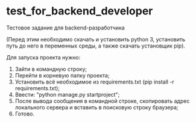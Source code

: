 # test_for_backend_developer
Тестовое задание для backend-разработчика

(Перед этим необходимо скачать и установить python 3, установить путь до него в переменных среды, а также скачать установщик pip).

Для запуска проекта нужно:
  1) Зайти в командную строку;
  2) Перейти в корневую папку проекта;
  3) Установить всё необходимое из requirements.txt (pip install -r requirements.txt);
  4) Ввести: "python manage.py startproject";
  5) После вывода сообщения в командной строке, скопировать адрес локального сервера и вставить в поисковую строку браузера;
  6) Готово.
